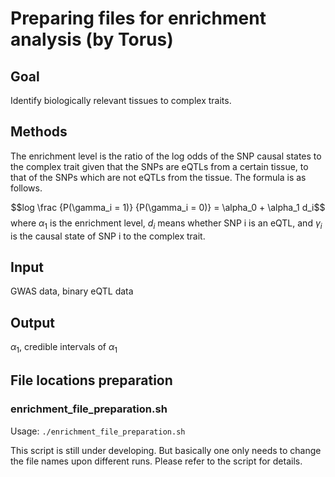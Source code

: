 # Preparing files for enrichment analysis (by Torus)

## Goal

Identify biologically relevant tissues to complex traits.

## Methods

The enrichment level is the ratio of the log odds of the SNP causal states to the complex trait given that the SNPs are eQTLs from a certain tissue, to that of the SNPs which are not eQTLs from the tissue. The formula is as follows.

$$log \frac {P(\gamma_i = 1)} {P(\gamma_i = 0)} = \alpha_0 + \alpha_1 d_i$$
where $\alpha_1$ is the enrichment level, $d_i$ means whether SNP i is an eQTL, and $\gamma_i$ is the causal state of SNP i to the complex trait.

## Input

GWAS data, binary eQTL data

## Output

$\alpha_1$, credible intervals of $\alpha_1$

## File locations preparation

### enrichment_file_preparation.sh

Usage: `./enrichment_file_preparation.sh`

This script is still under developing. But basically one only needs to change the file names upon different runs. Please refer to the script for details.

